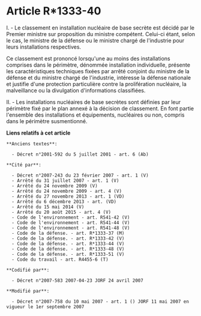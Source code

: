 # Article R*1333-40

I. - Le classement en installation nucléaire de base secrète est décidé par le Premier ministre sur proposition du ministre
compétent. Celui-ci étant, selon le cas, le ministre de la défense ou le ministre chargé de l'industrie pour leurs
installations respectives.

Ce classement est prononcé lorsqu'une au moins des installations comprises dans le périmètre, dénommée installation
individuelle, présente les caractéristiques techniques fixées par arrêté conjoint du ministre de la défense et du ministre
chargé de l'industrie, intéresse la défense nationale et justifie d'une protection particulière contre la prolifération
nucléaire, la malveillance ou la divulgation d'informations classifiées.

II. - Les installations nucléaires de base secrètes sont définies par leur périmètre fixé par le plan annexé à la décision de
classement. En font partie l'ensemble des installations et équipements, nucléaires ou non, compris dans le périmètre
susmentionné.

**Liens relatifs à cet article**

	**Anciens textes**:

	  - Décret n°2001-592 du 5 juillet 2001 - art. 6 (Ab)

	**Cité par**:

	  - Décret n°2007-243 du 23 février 2007 - art. 1 (V)
	  - Arrêté du 31 juillet 2007 - art. 1 (V)
	  - Arrêté du 24 novembre 2009 (V)
	  - Arrêté du 24 novembre 2009 - art. 4 (V)
	  - Arrêté du 27 novembre 2013 - art. 1 (VD)
	  - Arrêté du 6 décembre 2013 - art. (VD)
	  - Arrêté du 15 mai 2014 (V)
	  - Arrêté du 20 août 2015 - art. 4 (V)
	  - Code de l'environnement - art. R541-42 (V)
	  - Code de l'environnement - art. R541-44 (V)
	  - Code de l'environnement - art. R541-48 (V)
	  - Code de la défense. - art. R*1333-37 (M)
	  - Code de la défense. - art. R*1333-42 (V)
	  - Code de la défense. - art. R*1333-44 (V)
	  - Code de la défense. - art. R*1333-48 (V)
	  - Code de la défense. - art. R*1333-51 (V)
	  - Code du travail - art. R4455-6 (T)

	**Codifié par**:

	  - Décret n°2007-583 2007-04-23 JORF 24 avril 2007

	**Modifié par**:

	  - Décret n°2007-758 du 10 mai 2007 - art. 1 () JORF 11 mai 2007 en vigueur le 1er septembre 2007
